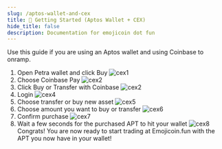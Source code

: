 ```yaml
---
slug: /aptos-wallet-and-cex
title: 👛 Getting Started (Aptos Wallet + CEX)
hide_title: false
description: Documentation for emojicoin dot fun
---
```


Use this guide if you are using an Aptos wallet and using Coinbase to onramp.

1. Open Petra wallet and click Buy
   ![cex1](./images/cex1.png "cex1")
1. Choose Coinbase Pay
   ![cex2](./images/cex2.png "cex2")
1. Click Buy or Transfer with Coinbase
   ![cex2](./images/cex2.png "cex3")
1. Login
   ![cex4](./images/cex4.png "cex4")
1. Choose transfer or buy new asset
   ![cex5](./images/cex5.png "cex5")
1. Choose amount you want to buy or transfer
   ![cex6](./images/cex6.png "cex6")
1. Confirm purchase
   ![cex7](./images/cex7.png "cex7")
1. Wait a few seconds for the purchased APT to hit your wallet
   ![cex8](./images/cex8.png "cex8")
   Congrats! You are now ready to start trading at Emojicoin.fun with the
   APT you now have in your wallet!
